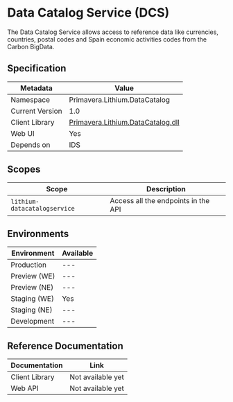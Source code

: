 # Data Catalog Service (DCS)

The Data Catalog Service allows access to reference data like currencies, countries, postal codes and Spain economic activities codes from the Carbon BigData.

## Specification

| Metadata | Value |
| - | - |
| Namespace | Primavera.Lithium.DataCatalog |
| Current Version | 1.0 |
| Client Library | [Primavera.Lithium.DataCatalog.dll](http://nuget.primaverabss.com:82/feeds/public-lithium-general/Primavera.Lithium.DataCatalog) |
| Web UI | Yes 
| Depends on | IDS

## Scopes

| Scope | Description |
| - | - |
| `lithium-datacatalogservice` | Access all the endpoints in the API |

## Environments

| Environment | Available |
| - | - |
| Production | --- |
| Preview (WE) | --- |
| Preview (NE) | --- |
| Staging (WE) | Yes |
| Staging (NE) | --- |
| Development | --- |

## Reference Documentation

| Documentation | Link |
| - | - |
| Client Library | Not available yet |
| Web API | Not available yet |